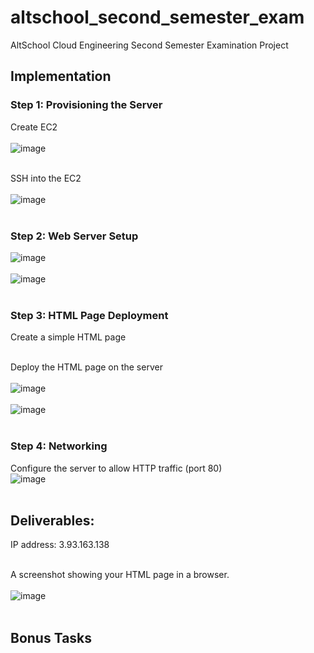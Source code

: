 # altschool_second_semester_exam
AltSchool Cloud Engineering Second Semester Examination Project

## Implementation
### Step 1: Provisioning the Server

Create EC2 <br> <br>
![image](https://github.com/user-attachments/assets/889e41ec-170b-4025-abb5-54369cb44880) <br> <br>

SSH into the EC2 <br> <br>
![image](https://github.com/user-attachments/assets/54780ac5-5691-4b37-81fc-b9e8a03d3602) <br> <br>


### Step 2: Web Server Setup

![image](https://github.com/user-attachments/assets/ce78a65b-07de-4560-8b8f-5314d9de2f60) <br> <br>
![image](https://github.com/user-attachments/assets/48910fed-9bc6-484d-a7a1-ba76bee87e0a) <br> <br>

### Step 3: HTML Page Deployment
Create a simple HTML page <br> <br>

Deploy the HTML page on the server <br> <br>
![image](https://github.com/user-attachments/assets/07559edb-beba-4304-a751-0adcd3e35f57) <br> <br>
![image](https://github.com/user-attachments/assets/e7d29d0e-b6c2-4be4-b9b0-54aaf364ebc2) <br> <br>


### Step 4: Networking
Configure the server to allow HTTP traffic (port 80) <br>
![image](https://github.com/user-attachments/assets/b9a25d47-d1a1-446a-ab76-9c329c872afa) <br> <br>


## Deliverables:
IP address: 3.93.163.138 <br> <br>

A screenshot showing your HTML page in a browser. <br> <br>
![image](https://github.com/user-attachments/assets/1ea5c20d-1674-4a44-ab2c-6ec5b4d50c7c) <br> <br>


## Bonus Tasks








